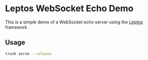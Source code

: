 # Leptos WebSocket Echo Demo

This is a simple demo of a WebSocket echo server using the [Leptos](https://github.com/leptos-rs/leptos) framework.

## Usage

```sh
trunk serve --release
```


